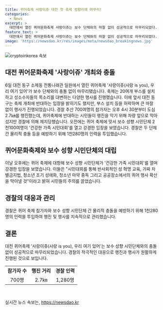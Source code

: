 ```yaml
---
title: 퀴어축제 사랑이쥬 대전 첫 축제 성황리에 마무리!
categories:
  - News
excerpt: >
  대전에서 열린 퀴어문화축제 사랑이쥬는 보수 단체와의 마찰 없이 성공적으로 마무리되었다. 축제는 20여개 부스와 퀴어 커뮤니티를 대변하는 다양한 행사들을 펼쳤고, 700여명의 참가자들은 도심을 행진했다. 시민대회를 열었던 보수 성향 시민단체는 퀴어축제에 반대하는 입장을 강조했지만, 물리적 충돌은 발생하지 않았다. 경찰은 두 단체 간 충돌을 예방하기 위해 1천280명의 인력을 투입했다.
feature_text: >
  대전에서 열린 퀴어문화축제 사랑이쥬는 보수 단체와의 마찰 없이 성공적으로 마무리되었다. 축제는 20여개 부스와 퀴어 커뮤니티를 대변하는 다양한 행사들을 펼쳤고, 700여명의 참가자들은 도심을 행진했다. 시민대회를 열었던 보수 성향 시민단체는 퀴어축제에 반대하는 입장을 강조했지만, 물리적 충돌은 발생하지 않았다. 경찰은 두 단체 간 충돌을 예방하기 위해 1천280명의 인력을 투입했다.
image: 'https://newsdao.kr/res/images/meta/newsdao_breakingnews.jpg'
---
```


<p><img src="https://newsdao.kr/res/images/meta/newsdao_breakingnews.jpg" alt="cryptoinkorea 속보" /></p>

<h2 data-ke-size="size26">대전 퀴어문화축제 '사랑이쥬' 개최와 충돌</h2>

<p data-ke-size="size16">6일 대전 동구 소제동 전통나래관 일원에서 열린 퀴어축제 '사랑이쥬(사랑 is you), 우리 여기 있어'가 보수 단체와의 충돌 없이 마무리됐습니다. 축제는 20여개 부스를 설치하고 성소수자들의 목소리를 대변하는 다양한 행사를 진행했습니다. 이에 앞서 대전 동구는 축제 개최에 반대하는 입장을 밝히기도 했지만, 부스 설치 등을 허락하며 큰 마찰 없이 행사가 진행되었습니다. 경찰 추산 700여명의 참가자는 오후 4시 30분부터 도심 2.7㎞를 행진했는데, 퀴어축제에 반대하는 시민들이 행진을 막기 위해 차량 앞으로 막아섰지만 경찰에 의해 제지당했습니다. 오전에는 퀴어 축제에 맞서 보수 성향 시민단체 2천100여명이 '건강한 가족 시민대회'를 열고 강경한 입장을 보였습니다. 경찰은 두 단체 간 물리적 충돌 등을 예방하기 위해 1천280명의 인력을 투입했습니다.</p>

<h2 data-ke-size="size26">퀴어문화축제와 보수 성향 시민단체의 대립</h2>

<p data-ke-size="size16">이날 오후에는 퀴어 축제에 대항해 보수 성향 시민단체가 '건강한 가족 시민대회'를 열며 강경한 입장을 보였습니다. 이들은 "시민대회를 통해 반사회적인 성 혁명 교육, 가짜 차별금지법, 청소년 조기 성애화, 청소년 마약 중독 그리고 공공장소에서의 퀴어 행사 확산을 막아낼 것"이라고 밝혀 시민들의 주의를 끌었습니다.</p>

<h2 data-ke-size="size26">경찰의 대응과 관리</h2>

<p data-ke-size="size16">경찰은 퀴어 축제 참가자와 보수 성향 시민단체 간 물리적 충돌을 예방하기 위해 1천280명의 인력을 투입하여 행진 및 행사를 지속적으로 관리했습니다.</p>

<h2 data-ke-size="size26">결론</h2>

<p data-ke-size="size16">대전 퀴어축제 '사랑이쥬(사랑 is you), 우리 여기 있어'는 보수 성향 시민단체와의 충돌 없이 성공적으로 마무리되었습니다. 경찰의 적극적인 대응으로 행진과 행사가 원활하게 진행된 것으로 보입니다.</p>

<table>
    <tr>
        <td style="text-align: center; height: 17px;"><b>참가자 수</b></td>
        <td style="text-align: center; height: 17px;"><b>행진 거리</b></td>
        <td style="text-align: center; height: 17px;"><b>경찰 인력</b></td>
    </tr>
    <tr>
        <td style="text-align: center; height: 17px;">700명</td>
        <td style="text-align: center; height: 17px;">2.7㎞</td>
        <td style="text-align: center; height: 17px;">1,280명</td>
    </tr>
</table>

<p data-ke-size="size16">&nbsp;</p>
실시간 뉴스 속보는, <a href="https://newsdao.kr" rel="dofollow">https://newsdao.kr</a>


